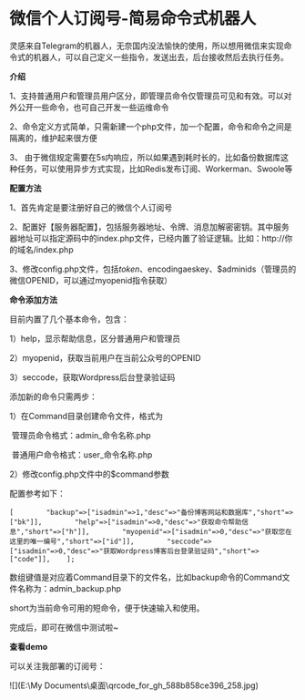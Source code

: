 # 微信个人订阅号-简易命令式机器人

灵感来自Telegram的机器人，无奈国内没法愉快的使用，所以想用微信来实现命令式的机器人，可以自己定义一些指令，发送出去，后台接收然后去执行任务。

**介绍**

1、支持普通用户和管理员用户区分，即管理员命令仅管理员可见和有效。可以对外公开一些命令，也可自己开发一些运维命令

2、命令定义方式简单，只需新建一个php文件，加一个配置，命令和命令之间是隔离的，维护起来很方便

3、	由于微信规定需要在5s内响应，所以如果遇到耗时长的，比如备份数据库这种任务，可以使用异步方式实现，比如Redis发布订阅、Workerman、Swoole等



**配置方法**

1、首先肯定是要注册好自己的微信个人订阅号

2、配置好【服务器配置】，包括服务器地址、令牌、消息加解密密钥。其中服务器地址可以指定源码中的index.php文件，已经内置了验证逻辑。比如：http://你的域名/index.php

3、修改config.php文件，包括$token、$encodingaeskey、$adminids（管理员的微信OPENID，可以通过myopenid指令获取）



**命令添加方法**

目前内置了几个基本命令，包含：

1）help，显示帮助信息，区分普通用户和管理员

2）myopenid，获取当前用户在当前公众号的OPENID

3）seccode，获取Wordpress后台登录验证码

添加新的命令只需两步：

1）在Command目录创建命令文件，格式为

​	管理员命令格式：admin_命令名称.php

​	普通用户命令格式：user_命令名称.php

2）修改config.php文件中的$command参数

配置参考如下：

`[
​		"backup"=>["isadmin"=>1,"desc"=>"备份博客网站和数据库","short"=>["bk"]],
​		"help"=>["isadmin"=>0,"desc"=>"获取命令帮助信息","short"=>["h"]],
​		"myopenid"=>["isadmin"=>0,"desc"=>"获取您在这里的唯一编号","short"=>["id"]],
​		"seccode"=>["isadmin"=>0,"desc"=>"获取Wordpress博客后台登录验证码","short"=>["code"]],
​	];`

数组键值是对应着Command目录下的文件名，比如backup命令的Command文件名称为：admin_backup.php

short为当前命令可用的短命令，便于快速输入和使用。

完成后，即可在微信中测试啦~

**查看demo**

可以关注我部署的订阅号：

![](E:\My Documents\桌面\qrcode_for_gh_588b858ce396_258.jpg)

